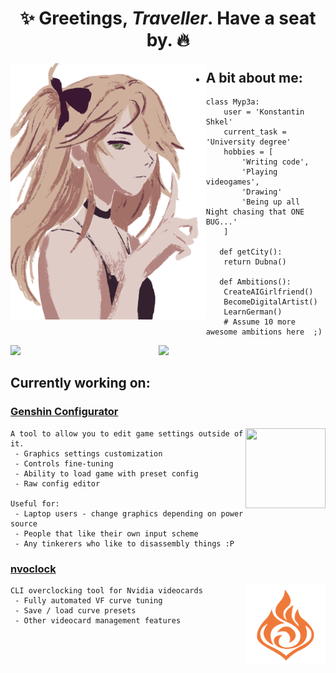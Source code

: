 <h1 align="center">✨ Greetings, <i>Traveller</i>. Have a seat by. 🔥</h1>

<img height="410px" align="left" src="f.png"></img>  


 - ## A bit about me:
 
```Py
class Myp3a:
	user = 'Konstantin Shkel'
   	current_task = 'University degree'
   	hobbies = [
        'Writing code',
        'Playing videogames',
        'Drawing'
        'Being up all Night chasing that ONE BUG...'
    ]
   
   def getCity():
    return Dubna()
   
   def Ambitions():
   	CreateAIGirlfriend()
   	BecomeDigitalArtist()
   	LearnGerman()
   	# Assume 10 more awesome ambitions here  ;)
```

<div>
    <img width="47%" align="left" src="https://github-readme-stats.vercel.app/api?username=Myp3a&show_icons=true&theme=dracula&hide_rank=true">
    <img width="47%" src="https://github-readme-stats.vercel.app/api/top-langs/?username=Myp3a&layout=compact&theme=dracula">
</div>

## Currently working on:
### **[Genshin Configurator](https://github.com/Myp3a/GenshinConfigurator)**
<img src="https://raw.githubusercontent.com/Myp3a/GenshinConfigurator/master/pmngear.ico" align="right" width="128" height="128">

    A tool to allow you to edit game settings outside of it.
     - Graphics settings customization
     - Controls fine-tuning
     - Ability to load game with preset config
     - Raw config editor

    Useful for:
     - Laptop users - change graphics depending on power source
     - People that like their own input scheme
     - Any tinkerers who like to disassembly things :P

### **[nvoclock](https://github.com/Myp3a/nvoclock)**
<img src="pyr.svg" align="right" width="128" height="128">

    CLI overclocking tool for Nvidia videocards
     - Fully automated VF curve tuning
     - Save / load curve presets
     - Other videocard management features